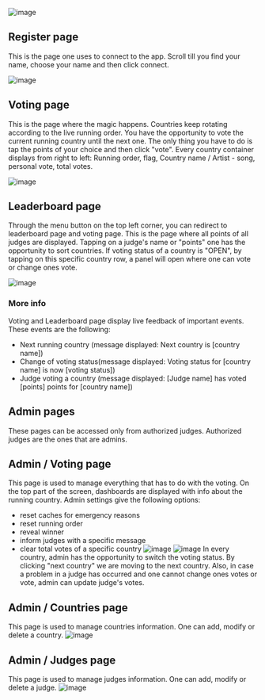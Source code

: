 ![image](https://github.com/Apipilikas/EurovisionVotingApp/assets/80480105/146cdbb9-5482-4085-856c-d92dd0c266e9)

## Register page
This is the page one uses to connect to the app. Scroll till you find your name, choose your name and then click connect.

![image](https://github.com/Apipilikas/EurovisionVotingApp/assets/80480105/aa170504-a1c6-4167-b366-2ff1a09716fa)

## Voting page
This is the page where the magic happens. Countries keep rotating according to the live running order. You have the opportunity to vote the current running country until the next one. The only thing you have to do is tap the points of your choice and then click "vote". Every country container displays from right to left: Running order, flag, Country name / Artist - song, personal vote, total votes.

![image](https://github.com/Apipilikas/EurovisionVotingApp/assets/80480105/6c245766-9f1a-4a06-a704-716fc60c49fb)

## Leaderboard page
Through the menu button on the top left corner, you can redirect to leaderboard page and voting page. This is the page where all points of all judges are displayed. Tapping on a judge's name or "points" one has the opportunity to sort countries. If voting status of a country is "OPEN", by tapping on this specific country row, a panel will open where one can vote or change ones vote.

![image](https://github.com/Apipilikas/EurovisionVotingApp/assets/80480105/68ce2494-b797-4ec8-9d2b-0e87474e41d4)

### More info
Voting and Leaderboard page display live feedback of important events. These events are the following:
* Next running country (message displayed: Next country is [country name])
* Change of voting status(message displayed: Voting status for [country name] is now [voting status])
* Judge voting a country (message displayed: [Judge name] has voted [points] points for [country name])

## Admin pages
These pages can be accessed only from authorized judges. Authorized judges are the ones that are admins.

## Admin / Voting page
This page is used to manage everything that has to do with the voting. On the top part of the screen, dashboards are displayed with info about the running country. Admin settings give the following options:
* reset caches for emergency reasons
* reset running order
* reveal winner
* inform judges with a specific message
* clear total votes of a specific country
![image](https://github.com/Apipilikas/EurovisionVotingApp/assets/80480105/5d8cf884-2bbd-491e-8071-e8a5d893bb39)
![image](https://github.com/Apipilikas/EurovisionVotingApp/assets/80480105/b7242fe3-e1c0-4a51-b26b-64d2d3b1627b)
In every country, admin has the opportunity to switch the voting status. By clicking "next country" we are moving to the next country. Also, in case a problem in a judge has occurred and one cannot change ones votes or vote, admin can update judge's votes.
## Admin / Countries page
This page is used to manage countries information. One can add, modify or delete a country.
![image](https://github.com/Apipilikas/EurovisionVotingApp/assets/80480105/76da6383-84f6-4620-a992-92415a6858ea)

## Admin / Judges page
This page is used to manage judges information. One can add, modify or delete a judge.
![image](https://github.com/Apipilikas/EurovisionVotingApp/assets/80480105/f97dba0d-8093-4cf6-b7e4-038ce5c6b5c3)
